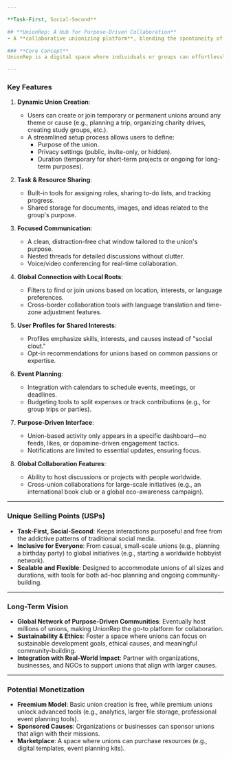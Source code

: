 ```yaml
---

**Task-First, Social-Second**

## **UnionRep: A Hub for Purpose-Driven Collaboration**
- A **collaborative unionizing platform**, blending the spontaneity of social connection with the utility of a task-oriented tool. 

### **Core Concept**
UnionRep is a digital space where individuals or groups can effortlessly come together to form "unions" for any shared purpose—whether it's planning an event, sharing a hobby, solving a community issue, or embarking on global initiatives. Unlike traditional social media, it minimizes distractions and maximizes meaningful collaboration.

---
```


### **Key Features**
1. **Dynamic Union Creation**:
   - Users can create or join temporary or permanent unions around any theme or cause (e.g., planning a trip, organizing charity drives, creating study groups, etc.).
   - A streamlined setup process allows users to define:
     - Purpose of the union.
     - Privacy settings (public, invite-only, or hidden).
     - Duration (temporary for short-term projects or ongoing for long-term purposes).

2. **Task & Resource Sharing**:
   - Built-in tools for assigning roles, sharing to-do lists, and tracking progress.
   - Shared storage for documents, images, and ideas related to the group's purpose.

3. **Focused Communication**:
   - A clean, distraction-free chat window tailored to the union's purpose.
   - Nested threads for detailed discussions without clutter.
   - Voice/video conferencing for real-time collaboration.

4. **Global Connection with Local Roots**:
   - Filters to find or join unions based on location, interests, or language preferences.
   - Cross-border collaboration tools with language translation and time-zone adjustment features.

5. **User Profiles for Shared Interests**:
   - Profiles emphasize skills, interests, and causes instead of "social clout."
   - Opt-in recommendations for unions based on common passions or expertise.

6. **Event Planning**:
   - Integration with calendars to schedule events, meetings, or deadlines.
   - Budgeting tools to split expenses or track contributions (e.g., for group trips or parties).

7. **Purpose-Driven Interface**:
   - Union-based activity only appears in a specific dashboard—no feeds, likes, or dopamine-driven engagement tactics.
   - Notifications are limited to essential updates, ensuring focus.

8. **Global Collaboration Features**:
   - Ability to host discussions or projects with people worldwide.
   - Cross-union collaborations for large-scale initiatives (e.g., an international book club or a global eco-awareness campaign).

---

### **Unique Selling Points (USPs)**
- **Task-First, Social-Second**: Keeps interactions purposeful and free from the addictive patterns of traditional social media.
- **Inclusive for Everyone**: From casual, small-scale unions (e.g., planning a birthday party) to global initiatives (e.g., starting a worldwide hobbyist network).
- **Scalable and Flexible**: Designed to accommodate unions of all sizes and durations, with tools for both ad-hoc planning and ongoing community-building.

---

### **Long-Term Vision**
- **Global Network of Purpose-Driven Communities**: Eventually host millions of unions, making UnionRep the go-to platform for collaboration.
- **Sustainability & Ethics**: Foster a space where unions can focus on sustainable development goals, ethical causes, and meaningful community-building.
- **Integration with Real-World Impact**: Partner with organizations, businesses, and NGOs to support unions that align with larger causes.

---

### **Potential Monetization**
- **Freemium Model**: Basic union creation is free, while premium unions unlock advanced tools (e.g., analytics, larger file storage, professional event planning tools).
- **Sponsored Causes**: Organizations or businesses can sponsor unions that align with their missions.
- **Marketplace**: A space where unions can purchase resources (e.g., digital templates, event planning kits).
